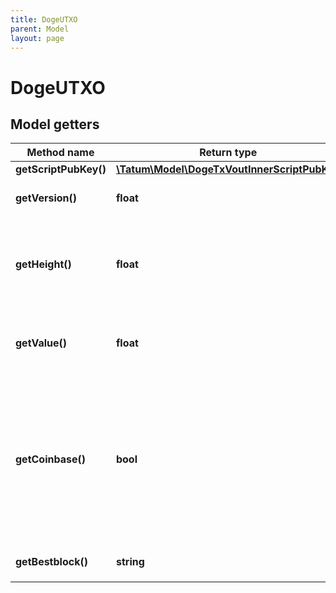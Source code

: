 ```yaml
---
title: DogeUTXO
parent: Model
layout: page
---
```


# DogeUTXO

## Model getters

Method name | Return type | Description | Notes
------------ | ------------- | ------------- | -------------
**getScriptPubKey()** | [**\Tatum\Model\DogeTxVoutInnerScriptPubKey**](../DogeTxVoutInnerScriptPubKey) |  | ex.: `null` [optional]
**getVersion()** | **float** | The version of the transaction | ex.: `2` [optional]
**getHeight()** | **float** | The height (number) of the block where the transaction is included in | ex.: `1233224` [optional]
**getValue()** | **float** | The amount of the UTXO (in 1/1000000 DOGE) | ex.: `1000` [optional]
**getCoinbase()** | **bool** | If set to "true", the transaction is a coinbase transaction (a transaction created by a Bitcoin miner to collect their reward) | ex.: `false` [optional]
**getBestblock()** | **string** | The block hash | ex.: `5f83d51c8d3054012cea3011fa626b85d89442788721afd60719ab1f9ab8f78a` [optional]


